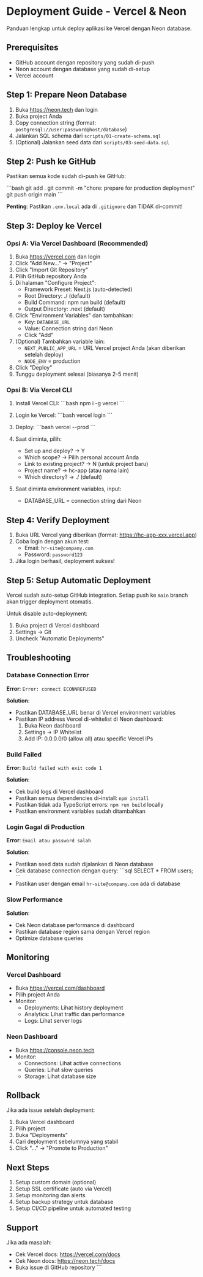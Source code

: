 # Deployment Guide - Vercel & Neon

Panduan lengkap untuk deploy aplikasi ke Vercel dengan Neon database.

## Prerequisites

- GitHub account dengan repository yang sudah di-push
- Neon account dengan database yang sudah di-setup
- Vercel account

## Step 1: Prepare Neon Database

1. Buka https://neon.tech dan login
2. Buka project Anda
3. Copy connection string (format: `postgresql://user:password@host/database`)
4. Jalankan SQL schema dari `scripts/01-create-schema.sql`
5. (Optional) Jalankan seed data dari `scripts/03-seed-data.sql`

## Step 2: Push ke GitHub

Pastikan semua kode sudah di-push ke GitHub:

\`\`\`bash
git add .
git commit -m "chore: prepare for production deployment"
git push origin main
\`\`\`

**Penting**: Pastikan `.env.local` ada di `.gitignore` dan TIDAK di-commit!

## Step 3: Deploy ke Vercel

### Opsi A: Via Vercel Dashboard (Recommended)

1. Buka https://vercel.com dan login
2. Click "Add New..." → "Project"
3. Click "Import Git Repository"
4. Pilih GitHub repository Anda
5. Di halaman "Configure Project":
   - Framework Preset: Next.js (auto-detected)
   - Root Directory: ./ (default)
   - Build Command: npm run build (default)
   - Output Directory: .next (default)
6. Click "Environment Variables" dan tambahkan:
   - Key: `DATABASE_URL`
   - Value: Connection string dari Neon
   - Click "Add"
7. (Optional) Tambahkan variable lain:
   - `NEXT_PUBLIC_APP_URL` = URL Vercel project Anda (akan diberikan setelah deploy)
   - `NODE_ENV` = production
8. Click "Deploy"
9. Tunggu deployment selesai (biasanya 2-5 menit)

### Opsi B: Via Vercel CLI

1. Install Vercel CLI:
   \`\`\`bash
   npm i -g vercel
   \`\`\`

2. Login ke Vercel:
   \`\`\`bash
   vercel login
   \`\`\`

3. Deploy:
   \`\`\`bash
   vercel --prod
   \`\`\`

4. Saat diminta, pilih:
   - Set up and deploy? → Y
   - Which scope? → Pilih personal account Anda
   - Link to existing project? → N (untuk project baru)
   - Project name? → hc-app (atau nama lain)
   - Which directory? → ./ (default)

5. Saat diminta environment variables, input:
   - DATABASE_URL = connection string dari Neon

## Step 4: Verify Deployment

1. Buka URL Vercel yang diberikan (format: https://hc-app-xxx.vercel.app)
2. Coba login dengan akun test:
   - Email: `hr-site@company.com`
   - Password: `password123`
3. Jika login berhasil, deployment sukses!

## Step 5: Setup Automatic Deployment

Vercel sudah auto-setup GitHub integration. Setiap push ke `main` branch akan trigger deployment otomatis.

Untuk disable auto-deployment:
1. Buka project di Vercel dashboard
2. Settings → Git
3. Uncheck "Automatic Deployments"

## Troubleshooting

### Database Connection Error

**Error**: `Error: connect ECONNREFUSED`

**Solution**:
- Pastikan DATABASE_URL benar di Vercel environment variables
- Pastikan IP address Vercel di-whitelist di Neon dashboard:
  1. Buka Neon dashboard
  2. Settings → IP Whitelist
  3. Add IP: 0.0.0.0/0 (allow all) atau specific Vercel IPs

### Build Failed

**Error**: `Build failed with exit code 1`

**Solution**:
- Cek build logs di Vercel dashboard
- Pastikan semua dependencies di-install: `npm install`
- Pastikan tidak ada TypeScript errors: `npm run build` locally
- Pastikan environment variables sudah ditambahkan

### Login Gagal di Production

**Error**: `Email atau password salah`

**Solution**:
- Pastikan seed data sudah dijalankan di Neon database
- Cek database connection dengan query:
  \`\`\`sql
  SELECT * FROM users;
  \`\`\`
- Pastikan user dengan email `hr-site@company.com` ada di database

### Slow Performance

**Solution**:
- Cek Neon database performance di dashboard
- Pastikan database region sama dengan Vercel region
- Optimize database queries

## Monitoring

### Vercel Dashboard
- Buka https://vercel.com/dashboard
- Pilih project Anda
- Monitor:
  - Deployments: Lihat history deployment
  - Analytics: Lihat traffic dan performance
  - Logs: Lihat server logs

### Neon Dashboard
- Buka https://console.neon.tech
- Monitor:
  - Connections: Lihat active connections
  - Queries: Lihat slow queries
  - Storage: Lihat database size

## Rollback

Jika ada issue setelah deployment:

1. Buka Vercel dashboard
2. Pilih project
3. Buka "Deployments"
4. Cari deployment sebelumnya yang stabil
5. Click "..." → "Promote to Production"

## Next Steps

1. Setup custom domain (optional)
2. Setup SSL certificate (auto via Vercel)
3. Setup monitoring dan alerts
4. Setup backup strategy untuk database
5. Setup CI/CD pipeline untuk automated testing

## Support

Jika ada masalah:
- Cek Vercel docs: https://vercel.com/docs
- Cek Neon docs: https://neon.tech/docs
- Buka issue di GitHub repository
\`\`\`
